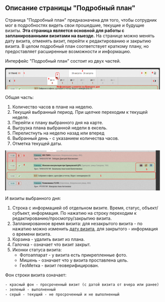 ## Описание страницы "Подробный план"

Страница "Подробный план" предназначена для того, 
чтобы сотрудник мог в подробностях видеть свои прошедшие, текущие и будущие визиты.
**Эта страница является основной для работы с запланированными визитами на выезде.**
На странице можно менять дату визита, отменять визит, 
перейти к редактированию и закрытию визита.
В целом подробный план соответствует краткому плану, 
но предоставляет расширенные возможности и информацию.

Интерфейс "Подробный план" состоит из двух частей.

![](../images/rep-planning-full-plan.png)

Общая часть:
 1. Количество часов в плане на неделю.
 2. Текущий выбранный период. При щелчке переходим к текущей неделе.
 3. Перейти к плану выбранного дня на карте.
 4. Выгрузка плана выбранной недели в ексель.
 5. Перелистнуть на неделю назад или вперед
 6. Выбранный день - с указанием количества часов.
 7. Отметка текущей даты.
 
 
![](../images/rep-planning-full-plan-visits.png)

И визиты выбранного дня: 

 1. Строка с информацией об отдельном визите. 
 Время, статус, объект/субъект, информация.
 По нажатию на строку переходим к редактированию/просмотру/закрытию визита.
 2. Запланированное время визита: 
  для незакрытого визита - 
 по нажатию можно изменить [дату визита](rep-planning-full-plan-change-date.md),
  для закрытого - информация о времени визита.
 3. Корзина - удалить визит из плана.
 4. Галочка - означает что визит закрыт.
 5. Иконки статуса визита: 
    - Фотоаппарат - у визита есть прикрепленные фото.
    - Мишень - означает что у визита проставлена цель.
    - ГеоМетка - визит геоверифицирован.
 
Фон строки визита означает:

    - красный фон - просроченный визит (с датой визита от вчера или ранее)
    - зеленый - выполненный
    - серый - текущий - не просроченный и не выполненный
